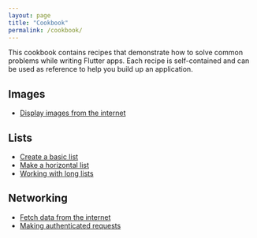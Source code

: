 ```yaml
---
layout: page
title: "Cookbook"
permalink: /cookbook/
---
```


This cookbook contains recipes that demonstrate how to solve common problems 
while writing Flutter apps. Each recipe is self-contained and can be used as 
reference to help you build up an application.

## Images

  * [Display images from the internet](/cookbook/images/network-image/)

## Lists

  * [Create a basic list](/cookbook/lists/basic-list/)
  * [Make a horizontal list](/cookbook/lists/horizontal-list/)
  * [Working with long lists](/cookbook/lists/long-lists/)

## Networking

  * [Fetch data from the internet](/cookbook/networking/fetch-data/)
  * [Making authenticated requests](/cookbook/networking/authenticated-requests/)